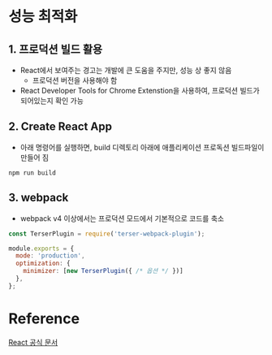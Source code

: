 # 성능 최적화



## 1. 프로덕션 빌드 활용

* React에서 보여주는 경고는 개발에 큰 도움을 주지만, 성능 상 좋지 않음
  * 프로덕션 버전을 사용해야 함
* React Developer Tools for Chrome Extenstion을 사용하여, 프로덕션 빌드가 되어있는지 확인 가능



## 2. Create React App

* 아래 명령어를 실행하면, build 디렉토리 아래에 애플리케이션 프로독션 빌드파일이 만들어 짐

```shell
npm run build
```



## 3. webpack

* webpack v4 이상에서는 프로덕션 모드에서 기본적으로 코드를 축소

```JavaScript
const TerserPlugin = require('terser-webpack-plugin');

module.exports = {
  mode: 'production',
  optimization: {
    minimizer: [new TerserPlugin({ /* 옵션 */ })]
  },
};
```

# Reference

[React 공식 문서](https://ko.reactjs.org/)

